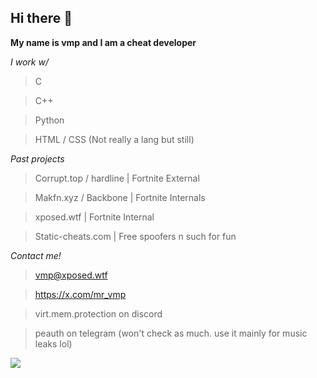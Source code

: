 ## Hi there 👋

**My name is vmp and I am a cheat developer**

*I work w/*

> C

> C++

> Python

> HTML / CSS (Not really a lang but still)

*Past projects*

> Corrupt.top / hardline | Fortnite External

> Makfn.xyz / Backbone | Fortnite Internals

> xposed.wtf | Fortnite Internal

> Static-cheats.com | Free spoofers n such for fun

*Contact me!*

> vmp@xposed.wtf

> https://x.com/mr_vmp

> virt.mem.protection on discord

> peauth on telegram (won't check as much. use it mainly for music leaks lol)

<img src="https://counter.lunoxia.net/get/@vmpprotect?theme=asoul"></img>
